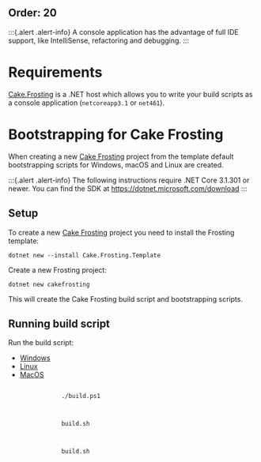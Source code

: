 Order: 20
---

:::{.alert .alert-info}
A console application has the advantage of full IDE support, like IntelliSense, refactoring and debugging.
:::

# Requirements

[Cake.Frosting](https://github.com/cake-build/frosting) is a .NET host which allows you to write your build scripts as a console application
(`netcoreapp3.1` or `net461`).

# Bootstrapping for Cake Frosting

When creating a new [Cake Frosting](https://github.com/cake-build/frosting) project from the template default bootstrapping scripts for Windows, macOS and Linux are created.

:::{.alert .alert-info}
The following instructions require .NET Core 3.1.301 or newer.
You can find the SDK at https://dotnet.microsoft.com/download
:::

## Setup

To create a new [Cake Frosting](https://github.com/cake-build/frosting) project you need to install the Frosting template:

```
dotnet new --install Cake.Frosting.Template
```

Create a new Frosting project:

```
dotnet new cakefrosting
```

This will create the Cake Frosting build script and bootstrapping scripts.

## Running build script


Run the build script:

<ul class="nav nav-tabs">
    <li class="active"><a data-toggle="tab" href="#windows">Windows</a></li>
    <li><a data-toggle="tab" href="#linux">Linux</a></li>
    <li><a data-toggle="tab" href="#macos">MacOS</a></li>
</ul>

<div class="tab-content">
    <div id="windows" class="tab-pane fade in active">
        <p>
            <code class="language-powershell hljs">
               ./build.ps1
            </code>
        </p>
    </div>
    <div id="linux" class="tab-pane fade">
        <p>
            <code class="language-bash hljs">
               build.sh
            </code>
        </p>
    </div>
    <div id="macos" class="tab-pane fade">
        <p>
            <code class="language-bash hljs">
               build.sh
            </code>
        </p>
    </div>
</div>
